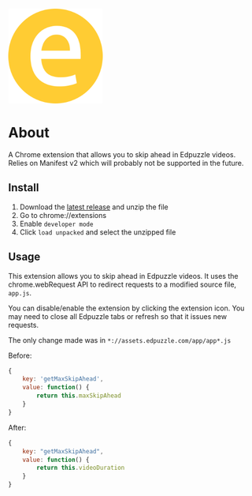 ![Edpuzzle Skip Logo](images/favicon-192.png?raw=true)

# About
A Chrome extension that allows you to skip ahead in Edpuzzle videos. Relies on Manifest v2 which will probably not be supported in the future.

## Install
1. Download the [latest release](https://github.com/maxwellmlin/edpuzzle-skip/releases) and unzip the file
2. Go to chrome://extensions
3. Enable `developer mode`
4. Click `load unpacked` and select the unzipped file

## Usage
This extension allows you to skip ahead in Edpuzzle videos. It uses the chrome.webRequest API to redirect requests to a modified source file, `app.js`.

You can disable/enable the extension by clicking the extension icon. You may need to close all Edpuzzle tabs or refresh so that it issues new requests. 

The only change made was in `*://assets.edpuzzle.com/app/app*.js`

Before:
```javascript
{
    key: 'getMaxSkipAhead',
    value: function() {
        return this.maxSkipAhead
    }
}
```

After:
```javascript
{
    key: "getMaxSkipAhead",
    value: function() {
        return this.videoDuration
    }
}
```
